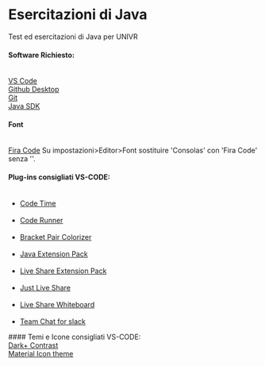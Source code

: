 # Esercitazioni di Java
Test ed esercitazioni di Java per UNIVR


#### Software Richiesto:
<br/><a href="https://code.visualstudio.com/">VS Code</a>
<br/><a href="https://desktop.github.com/">Github Desktop</a>
<br/><a href="https://git-scm.com/downloads">Git</a>
<br/><a href="https://www.oracle.com/technetwork/java/javase/downloads/jdk8-downloads-2133151.html">Java SDK</a>

#### Font
<br/><a href="https://github.com/tonsky/FiraCode">Fira Code</a>
Su impostazioni>Editor>Font sostituire 'Consolas' con 'Fira Code' senza ''.

#### Plug-ins consigliati VS-CODE:
<ul>
<br/><li><a href="https://marketplace.visualstudio.com/items?itemName=softwaredotcom.swdc-vscode">Code Time</a></li>
<br/><li><a href="https://marketplace.visualstudio.com/items?itemName=formulahendry.code-runner">Code Runner</a></li>
<br/><li><a href="https://marketplace.visualstudio.com/items?itemName=CoenraadS.bracket-pair-colorizer-2">Bracket Pair Colorizer</a></li>
<br/><li><a href="https://marketplace.visualstudio.com/items?itemName=vscjava.vscode-java-pack">Java Extension Pack</a></li>
<br/><li><a href="https://marketplace.visualstudio.com/items?itemName=MS-vsliveshare.vsliveshare-pack">Live Share Extension Pack</a></li>
<br/><li><a href="https://marketplace.visualstudio.com/items?itemName=MS-vsliveshare.vsliveshare">Just Live Share</a></li>
<br/><li><a href="https://marketplace.visualstudio.com/items?itemName=lostintangent.vsls-whiteboard">Live Share Whiteboard</a></li>
<br/><li><a href="https://marketplace.visualstudio.com/items?itemName=karigari.chat">Team Chat for slack</a></li>
</ul>
#### Temi e Icone consigliati VS-CODE:
<br/><a href="https://marketplace.visualstudio.com/items?itemName=k3a.theme-dark-plus-contrast">Dark+ Contrast</a>
<br/><a href="https://marketplace.visualstudio.com/items?itemName=PKief.material-icon-theme">Material Icon theme</a>